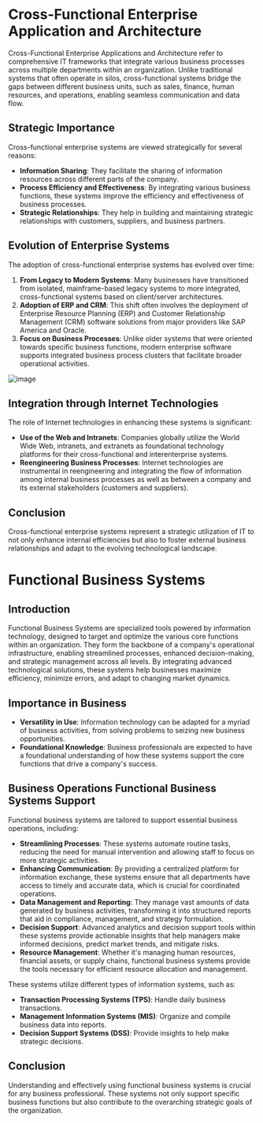 
# Cross-Functional Enterprise Application and Architecture

Cross-Functional Enterprise Applications and Architecture refer to comprehensive IT frameworks that integrate various business processes across multiple departments within an organization. Unlike traditional systems that often operate in silos, cross-functional systems bridge the gaps between different business units, such as sales, finance, human resources, and operations, enabling seamless communication and data flow.
## Strategic Importance

Cross-functional enterprise systems are viewed strategically for several reasons:
- **Information Sharing**: They facilitate the sharing of information resources across different parts of the company.
- **Process Efficiency and Effectiveness**: By integrating various business functions, these systems improve the efficiency and effectiveness of business processes.
- **Strategic Relationships**: They help in building and maintaining strategic relationships with customers, suppliers, and business partners.


## Evolution of Enterprise Systems

The adoption of cross-functional enterprise systems has evolved over time:
1. **From Legacy to Modern Systems**: Many businesses have transitioned from isolated, mainframe-based legacy systems to more integrated, cross-functional systems based on client/server architectures.
2. **Adoption of ERP and CRM**: This shift often involves the deployment of Enterprise Resource Planning (ERP) and Customer Relationship Management (CRM) software solutions from major providers like SAP America and Oracle.
3. **Focus on Business Processes**: Unlike older systems that were oriented towards specific business functions, modern enterprise software supports integrated business process clusters that facilitate broader operational activities.

![image](https://github.com/Collegehive/Notes/assets/159722383/08a2b32d-fa03-479a-a7bc-91d005828220)

## Integration through Internet Technologies

The role of Internet technologies in enhancing these systems is significant:
- **Use of the Web and Intranets**: Companies globally utilize the World Wide Web, intranets, and extranets as foundational technology platforms for their cross-functional and interenterprise systems.
- **Reengineering Business Processes**: Internet technologies are instrumental in reengineering and integrating the flow of information among internal business processes as well as between a company and its external stakeholders (customers and suppliers).

## Conclusion

Cross-functional enterprise systems represent a strategic utilization of IT to not only enhance internal efficiencies but also to foster external business relationships and adapt to the evolving technological landscape.


# Functional Business Systems

## Introduction
Functional Business Systems are specialized tools powered by information technology, designed to target and optimize the various core functions within an organization. They form the backbone of a company's operational infrastructure, enabling streamlined processes, enhanced decision-making, and strategic management across all levels. By integrating advanced technological solutions, these systems help businesses maximize efficiency, minimize errors, and adapt to changing market dynamics.

## Importance in Business

- **Versatility in Use**: Information technology can be adapted for a myriad of business activities, from solving problems to seizing new business opportunities.
- **Foundational Knowledge**: Business professionals are expected to have a foundational understanding of how these systems support the core functions that drive a company's success.

## Business Operations Functional Business Systems Support

Functional business systems are tailored to support essential business operations, including:
- **Streamlining Processes**: These systems automate routine tasks, reducing the need for manual intervention and allowing staff to focus on more strategic activities.
- **Enhancing Communication**: By providing a centralized platform for information exchange, these systems ensure that all departments have access to timely and accurate data, which is crucial for coordinated operations.
- **Data Management and Reporting**: They manage vast amounts of data generated by business activities, transforming it into structured reports that aid in compliance, management, and strategy formulation.
- **Decision Support**: Advanced analytics and decision support tools within these systems provide actionable insights that help managers make informed decisions, predict market trends, and mitigate risks.
- **Resource Management**: Whether it's managing human resources, financial assets, or supply chains, functional business systems provide the tools necessary for efficient resource allocation and management.

These systems utilize different types of information systems, such as:
- **Transaction Processing Systems (TPS)**: Handle daily business transactions.
- **Management Information Systems (MIS)**: Organize and compile business data into reports.
- **Decision Support Systems (DSS)**: Provide insights to help make strategic decisions.

## Conclusion

Understanding and effectively using functional business systems is crucial for any business professional. These systems not only support specific business functions but also contribute to the overarching strategic goals of the organization.






